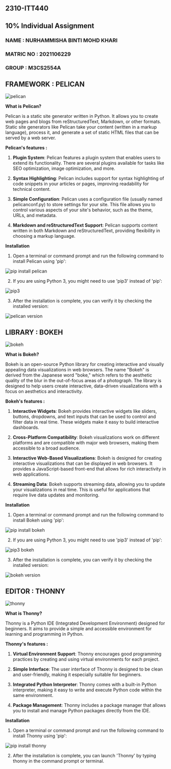 ## 2310-ITT440
## 10% Individual Assignment
### NAME : NURHAMMISHA BINTI MOHD KHARI
### MATRIC NO : 2021106229
### GROUP : M3CS2554A

## FRAMEWORK : PELICAN
![pelican](https://github.com/addff/2310-ITT440/assets/149034575/f82c880b-f979-4dcd-8832-7b24df6b5a51)

**What is Pelican?**

Pelican is a static site generator written in Python. It allows you to create web pages and blogs from reStructuredText, Markdown, or other formats. Static site generators like Pelican take your content (written in a markup language), process it, and generate a set of static HTML files that can be served by a web server.

**Pelican's features :**

1. **Plugin System**: Pelican features a plugin system that enables users to extend its functionality. There are several plugins available for tasks like SEO optimization, image optimization, and more.
   
2. **Syntax Highlighting**: Pelican includes support for syntax highlighting of code snippets in your articles or pages, improving readability for technical content.
   
3. **Simple Configuration**: Pelican uses a configuration file (usually named pelicanconf.py) to store settings for your site. This file allows you to control various aspects of your site's behavior, such as the theme, URLs, and metadata.
   
4. **Markdown and reStructuredText Support**: Pelican supports content written in both Markdown and reStructuredText, providing flexibility in choosing a markup language.

**Installation**
1. Open a terminal or command prompt and run the following command to install Pelican using 'pip':
   
 ![pip install pelican](https://github.com/addff/2310-ITT440/assets/149034575/34520c50-3414-48dc-bdac-b1ceb66b08a3)
 
2. If you are using Python 3, you might need to use 'pip3' instead of 'pip':
   
![pip3](https://github.com/addff/2310-ITT440/assets/149034575/e3957b17-a91f-4d39-b2e2-2c04fc795e88)

3. After the installation is complete, you can verify it by checking the installed version:

![pelican version](https://github.com/addff/2310-ITT440/assets/149034575/a9ab1a60-8250-4996-9935-54b18e92b277)

   
## LIBRARY : BOKEH
![bokeh](https://github.com/addff/2310-ITT440/assets/149034575/f2358a42-da84-4290-b799-91585eb58a57)

**What is Bokeh?**

Bokeh is an open-source Python library for creating interactive and visually appealing data visualizations in web browsers. The name "Bokeh" is derived from the Japanese word "boke," which refers to the aesthetic quality of the blur in the out-of-focus areas of a photograph. The library is designed to help users create interactive, data-driven visualizations with a focus on aesthetics and interactivity.

**Bokeh's features :**

1. **Interactive Widgets**: Bokeh provides interactive widgets like sliders, buttons, dropdowns, and text inputs that can be used to control and filter data in real time. These widgets make it easy to build interactive dashboards.

2. **Cross-Platform Compatibility**: Bokeh visualizations work on different platforms and are compatible with major web browsers, making them accessible to a broad audience.

3. **Interactive Web-Based Visualizations**: Bokeh is designed for creating interactive visualizations that can be displayed in web browsers. It provides a JavaScript-based front-end that allows for rich interactivity in web applications.

4. **Streaming Data**: Bokeh supports streaming data, allowing you to update your visualizations in real time. This is useful for applications that require live data updates and monitoring.

**Installation**
1. Open a terminal or command prompt and run the following command to install Bokeh using 'pip':

![pip install bokeh](https://github.com/addff/2310-ITT440/assets/149034575/8dab6980-8e45-4cbd-9f7f-2a4bddd5cf2c)

2. If you are using Python 3, you might need to use 'pip3' instead of 'pip':

![pip3 bokeh](https://github.com/addff/2310-ITT440/assets/149034575/92c3086d-7847-4947-aea5-6b59d5871965)
   
3. After the installation is complete, you can verify it by checking the installed version:

![bokeh version](https://github.com/addff/2310-ITT440/assets/149034575/7f287054-beb2-4cf9-b7d9-4719fcc2b341)


## EDITOR : THONNY
![thonny](https://github.com/addff/2310-ITT440/assets/149034575/311b179c-ebb5-431a-a911-bcf31d7309e6)

**What is Thonny?**

Thonny is a Python IDE (Integrated Development Environment) designed for beginners. It aims to provide a simple and accessible environment for learning and programming in Python.

**Thonny's features :**

1. **Virtual Environment Support**: Thonny encourages good programming practices by creating and using virtual environments for each project.

2. **Simple Interface**: The user interface of Thonny is designed to be clean and user-friendly, making it especially suitable for beginners.

3. **Integrated Python Interpreter**: Thonny comes with a built-in Python interpreter, making it easy to write and execute Python code within the same environment.

4. **Package Management**: Thonny includes a package manager that allows you to install and manage Python packages directly from the IDE.

**Installation**
1. Open a terminal or command prompt and run the following command to install Thonny using 'pip':

![pip install thonny](https://github.com/addff/2310-ITT440/assets/149034575/2ca59cd6-1586-4520-b509-9202e715d9fc)

2. After the installation is complete, you can launch 'Thonny' by typing thonny in the command prompt or terminal.








